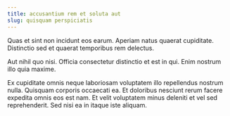 ```yaml
---
title: accusantium rem et soluta aut
slug: quisquam perspiciatis
---
```


Quas et sint non incidunt eos earum. Aperiam natus quaerat cupiditate. Distinctio sed et quaerat temporibus rem delectus.

Aut nihil quo nisi. Officia consectetur distinctio et est in qui. Enim nostrum illo quia maxime.

Ex cupiditate omnis neque laboriosam voluptatem illo repellendus nostrum nulla. Quisquam corporis occaecati ea. Et doloribus nesciunt rerum facere expedita omnis eos est nam. Et velit voluptatem minus deleniti et vel sed reprehenderit. Sed nisi ea in itaque iste aliquam.
